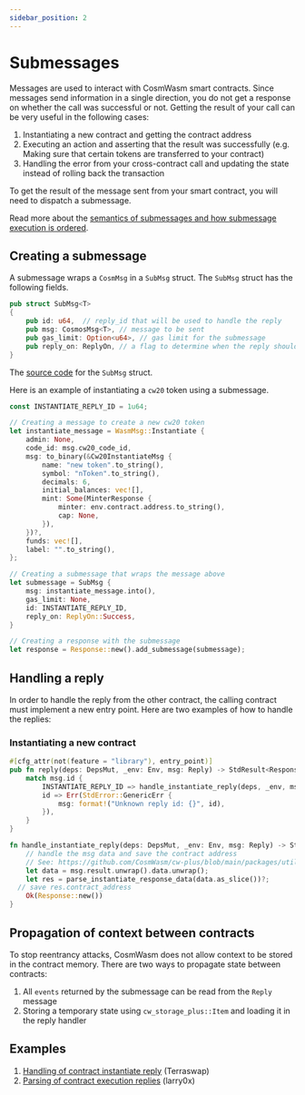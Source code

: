 ```yaml
---
sidebar_position: 2
---
```


# Submessages

Messages are used to interact with CosmWasm smart contracts. Since messages send information in a single direction, you do not get a response on whether the call was successful or not. Getting the result of your call can be very useful in the following cases:

1. Instantiating a new contract and getting the contract address
2. Executing an action and asserting that the result was successfully (e.g. Making sure that certain tokens are transferred to your contract)
4. Handling the error from your cross-contract call and updating the state instead of rolling back the transaction

To get the result of the message sent from your smart contract, you will need to dispatch a submessage. 

Read more about the [semantics of submessages and how submessage execution is ordered](https://github.com/CosmWasm/cosmwasm/blob/main/SEMANTICS.md#submessages).

## Creating a submessage

A submessage wraps a `CosmMsg` in a `SubMsg` struct. The `SubMsg` struct has the following fields.

```rust
pub struct SubMsg<T>
{
    pub id: u64,  // reply_id that will be used to handle the reply
    pub msg: CosmosMsg<T>, // message to be sent
    pub gas_limit: Option<u64>, // gas limit for the submessage
    pub reply_on: ReplyOn, // a flag to determine when the reply should be sent
}
```

The [source code](https://github.com/CosmWasm/cosmwasm/blob/main/packages/std/src/results/submessages.rs) for the `SubMsg` struct.

Here is an example of instantiating a `cw20` token using a submessage.

```rust
const INSTANTIATE_REPLY_ID = 1u64; 

// Creating a message to create a new cw20 token
let instantiate_message = WasmMsg::Instantiate {
    admin: None,
    code_id: msg.cw20_code_id,
    msg: to_binary(&Cw20InstantiateMsg {
        name: "new token".to_string(),
        symbol: "nToken".to_string(),
        decimals: 6,
        initial_balances: vec![],
        mint: Some(MinterResponse {
            minter: env.contract.address.to_string(),
            cap: None,
        }),
    })?,
    funds: vec![],
    label: "".to_string(),
};

// Creating a submessage that wraps the message above
let submessage = SubMsg {
    msg: instantiate_message.into(),
    gas_limit: None,
    id: INSTANTIATE_REPLY_ID,
    reply_on: ReplyOn::Success,
}

// Creating a response with the submessage
let response = Response::new().add_submessage(submessage);
```

## Handling a reply

In order to handle the reply from the other contract, the calling contract must implement a new entry point. Here are two examples of how to handle the replies:

### Instantiating a new contract

```rust
#[cfg_attr(not(feature = "library"), entry_point)]
pub fn reply(deps: DepsMut, _env: Env, msg: Reply) -> StdResult<Response> {
    match msg.id {
        INSTANTIATE_REPLY_ID => handle_instantiate_reply(deps, _env, msg),
        id => Err(StdError::GenericErr {
            msg: format!("Unknown reply id: {}", id),
        }),
    }
}

fn handle_instantiate_reply(deps: DepsMut, _env: Env, msg: Reply) -> StdResult<Response> {
	// handle the msg data and save the contract address
	// See: https://github.com/CosmWasm/cw-plus/blob/main/packages/utils/src/parse_reply.rs
	let data = msg.result.unwrap().data.unwrap();
	let res = parse_instantiate_response_data(data.as_slice())?;
  // save res.contract_address
	Ok(Response::new())
}
```

## Propagation of context between contracts

To stop reentrancy attacks, CosmWasm does not allow context to be stored in the contract memory. There are two ways to propagate state between contracts:

1. All `events` returned by the submessage can be read from the `Reply` message
2. Storing a temporary state using `cw_storage_plus::Item` and loading it in the reply handler

## Examples

1. [Handling of contract instantiate reply](https://github.com/terraswap/terraswap/blob/main/contracts/terraswap_pair/src/contract.rs) (Terraswap)
2. [Parsing of contract execution replies](https://github.com/larry0x/astrozap/blob/master/contracts/astrozap/src/contract.rs) (larry0x)